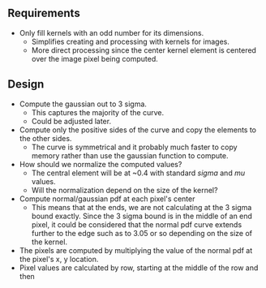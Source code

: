 ## Requirements

 - Only fill kernels with an odd number for its dimensions.
   - Simplifies creating and processing with kernels for images. 
   - More direct processing since the center kernel element is centered over the
     image pixel being computed.


## Design
 - Compute the gaussian out to 3 sigma.
   - This captures the majority of the curve.
   - Could be adjusted later.
 - Compute only the positive sides of the curve and copy the elements to the
   other sides.
   - The curve is symmetrical and it probably much faster to copy memory rather
     than use the gaussian function to compute.
 - How should we normalize the computed values?
   - The central element will be at ~0.4 with standard *sigma* and *mu* values.
   - Will the normalization depend on the size of the kernel?
 - Compute normal/gaussian pdf at each pixel's center
   - This means that at the ends, we are not calculating at the 3 sigma bound
     exactly. Since the 3 sigma bound is in the middle of an end pixel, it
     could be considered that the normal pdf curve extends further to the edge
     such as to 3.05 or so depending on the size of the kernel.
 - The pixels are computed by multiplying the value of the normal pdf at the
   pixel's x, y location.
 - Pixel values are calculated by row, starting at the middle of the row and
   then